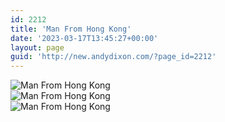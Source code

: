 ```yaml
---
id: 2212
title: 'Man From Hong Kong'
date: '2023-03-17T13:45:27+00:00'
layout: page
guid: 'http://new.andydixon.com/?page_id=2212'
---
```


![Man From Hong Kong](https://i0.wp.com/assets.g8x2.ldn.idrivee2-23.com/posters/Man%20From%20Hong%20Kong%2001.jpg?w=1200&ssl=1 "Man From Hong Kong")  
![Man From Hong Kong](https://i0.wp.com/assets.g8x2.ldn.idrivee2-23.com/posters/Man%20From%20Hong%20Kong%2002.jpg?w=1200&ssl=1 "Man From Hong Kong")  
![Man From Hong Kong](https://i0.wp.com/assets.g8x2.ldn.idrivee2-23.com/posters/Man%20From%20Hong%20Kong%2003.jpg?w=1200&ssl=1 "Man From Hong Kong")